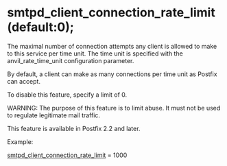 # smtpd_client_connection_rate_limit (default:0); 


The maximal number of connection attempts any client is allowed to
make to this service per time unit.  The time unit is specified
with the anvil_rate_time_unit configuration parameter.



By default, a client can make as many connections per time unit as
Postfix can accept.



To disable this feature, specify a limit of 0.



WARNING: The purpose of this feature is to limit abuse. It must
not be used to regulate legitimate mail traffic.



This feature is available in Postfix 2.2 and later.



Example:



<a href="postconf.5.html#smtpd_client_connection_rate_limit">smtpd_client_connection_rate_limit</a> = 1000



